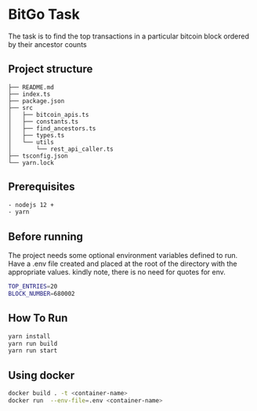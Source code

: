 # BitGo Task

The task is to find the top transactions in a particular bitcoin block ordered by their ancestor counts

## Project structure

```
├── README.md
├── index.ts
├── package.json
├── src
│   ├── bitcoin_apis.ts
│   ├── constants.ts
│   ├── find_ancestors.ts
│   ├── types.ts
│   └── utils
│       └── rest_api_caller.ts
├── tsconfig.json
└── yarn.lock
```
## Prerequisites
```sh
- nodejs 12 +
- yarn
```

## Before running

The project needs some optional environment variables defined to run. Have a .env file created and placed at the root of the directory with the appropriate values. kindly note, there is no need for quotes for env. 

```sh
TOP_ENTRIES=20
BLOCK_NUMBER=680002
```

## How To Run

```sh
yarn install
yarn run build
yarn run start
```

## Using docker

```bash
docker build . -t <container-name>
docker run  --env-file=.env <container-name>
```





